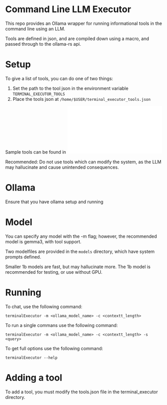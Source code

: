 # Command Line LLM Executor

This repo provides an Ollama wrapper for running informational tools in the command line using an LLM.

Tools are defined in json, and are compiled down using a macro, and passed through to the ollama-rs api.

# Setup

To give a list of tools, you can do one of two things:

1) Set the path to the tool json in the environment variable ```TERMINAL_EXECUTOR_TOOLS```
2) Place the tools json at ```/home/$USER/terminal_executor_tools.json```

Sample tools can be found in ![tools.json](./terminal_executor/tools/tools.json)

Recommended: Do not use tools which can modify the system, as the LLM may hallucinate and cause unintended consequences.

# Ollama

Ensure that you have ollama setup and running

# Model

You can specify any model with the -m flag; however, the recommended model is gemma3, with tool support.

Two modelfiles are provided in the ```models``` directory, which have system prompts defined.

Smaller 1b models are fast, but may hallucinate more. The 1b model is recommended for testing, or use without GPU.

# Running

To chat, use the following command:

```shell
terminalExecutor -m <ollama_model_name> -c <contextt_length> 
```

To run a single commans use the following command:

```shell
terminalExecutor -m <ollama_model_name> -c <contextt_length> -s <query>
``` 

To get full options use the following command:

```shell
terminalExecutor --help
```

# Adding a tool

To add a tool, you must modify the tools.json file in the terminal_executor directory.